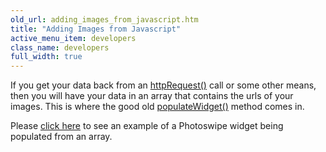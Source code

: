 ```yaml
---
old_url: adding_images_from_javascript.htm
title: "Adding Images from Javascript"
active_menu_item: developers
class_name: developers
full_width: true
---
```



If you get your data back from an [httpRequest()](/developers/documentation/scripting-apis/client-api/soap-restful-ajax-calls/httprequest) call or some other means, then you will have your data in an array that contains the urls of your images. This is where the good old [populateWidget()](/developers/documentation/scripting-apis/client-api/widget-data-state-manipulation/populatewidget/) method comes in.

Please [click here](/developers/documentation/scripting-apis/client-api/widget-data-state-manipulation/populatewidget/photoswipe-example) to see an example of a Photoswipe widget being populated from an array.

